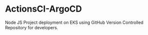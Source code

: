 # ActionsCI-ArgoCD
Node JS Project deployment on EKS using GitHub Version Controlled Repository for developers.
